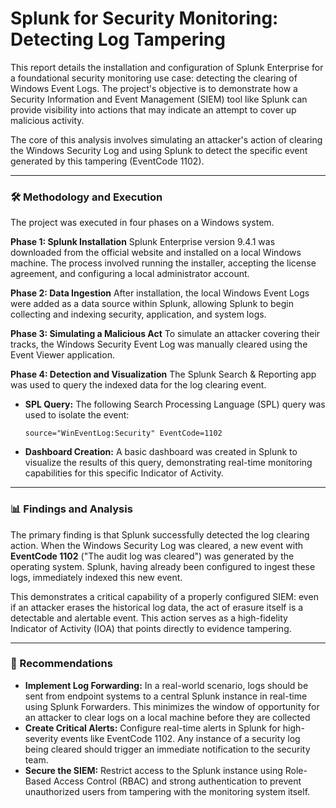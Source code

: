 # Splunk for Security Monitoring: Detecting Log Tampering

This report details the installation and configuration of Splunk Enterprise for a foundational security monitoring use case: detecting the clearing of Windows Event Logs. The project's objective is to demonstrate how a Security Information and Event Management (SIEM) tool like Splunk can provide visibility into actions that may indicate an attempt to cover up malicious activity.

The core of this analysis involves simulating an attacker's action of clearing the Windows Security Log and using Splunk to detect the specific event generated by this tampering (EventCode 1102).

***

### 🛠️ Methodology and Execution

The project was executed in four phases on a Windows system.

**Phase 1: Splunk Installation**
Splunk Enterprise version 9.4.1 was downloaded from the official website and installed on a local Windows machine. The process involved running the installer, accepting the license agreement, and configuring a local administrator account.

**Phase 2: Data Ingestion**
After installation, the local Windows Event Logs were added as a data source within Splunk, allowing Splunk to begin collecting and indexing security, application, and system logs.

**Phase 3: Simulating a Malicious Act**
To simulate an attacker covering their tracks, the Windows Security Event Log was manually cleared using the Event Viewer application.

**Phase 4: Detection and Visualization**
The Splunk Search & Reporting app was used to query the indexed data for the log clearing event.
* **SPL Query:** The following Search Processing Language (SPL) query was used to isolate the event:
    ```spl
    source="WinEventLog:Security" EventCode=1102
    ```
* **Dashboard Creation:** A basic dashboard was created in Splunk to visualize the results of this query, demonstrating real-time monitoring capabilities for this specific Indicator of Activity.

***

### 📊 Findings and Analysis

The primary finding is that Splunk successfully detected the log clearing action. When the Windows Security Log was cleared, a new event with **EventCode 1102** ("The audit log was cleared") was generated by the operating system. Splunk, having already been configured to ingest these logs, immediately indexed this new event.

This demonstrates a critical capability of a properly configured SIEM: even if an attacker erases the historical log data, the act of erasure itself is a detectable and alertable event. This action serves as a high-fidelity Indicator of Activity (IOA) that points directly to evidence tampering.

***

### 📜 Recommendations

* **Implement Log Forwarding:** In a real-world scenario, logs should be sent from endpoint systems to a central Splunk instance in real-time using Splunk Forwarders. This minimizes the window of opportunity for an attacker to clear logs on a local machine before they are collected
* **Create Critical Alerts:** Configure real-time alerts in Splunk for high-severity events like EventCode 1102. Any instance of a security log being cleared should trigger an immediate notification to the security team.
* **Secure the SIEM:** Restrict access to the Splunk instance using Role-Based Access Control (RBAC) and strong authentication to prevent unauthorized users from tampering with the monitoring system itself.
